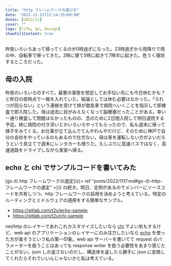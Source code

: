 ```yaml
---
title: "http フレームワークの選び方"
date: "2022-11-21T12:14:35+09:00"
dates: [2022/11]
cover: ""
tags: [life, go, design]
showFullContent: true
---
```


昨夜いろいろあって帰ってくるのが0時過ぎになった。23時過ぎから雨降りで雨の中、自転車で帰ってきた。2時に寝て5時に起きて7時半に起きた。危うく寝坊するところだった。

## 母の入院

昨夜のいろいろのすべて。最悪の事態を想定してお手伝い先にも今日休むかも？と昨日の夜時点で一報を入れていた。結論としては休む必要はなかった。「ろれつが回らない」という連絡を受けて姉が救急車で病院へいくことを指示して即検査で即入院した。母は過去に目がみえなくなって脳梗塞だったことがある。幸い一通り検査して問題はなかったものの、念のために2日間入院して明日退院する予定。姉に病院の付き添いとかいろいろやってもらったので、私も週末に帰って様子をみてくる。お仕事が立て込んでてんやわんやだけど、そのために神戸で自分の会社をやっているのもあるので仕方ない。母は車を運転しない方がよいだろうという見立てで週末にレンタカーも借りた。久しぶりに高速バスではなく、高速道路をドライブしながら実家へ帰る。

## echo と chi でサンプルコードを書いてみた

[go の http フレームワークの選定]({{< ref "posts/2022/1117.md#go-の-http-フレームワークの選定" >}}) の続き。明日、定例があるのでメンバーにソースコードを共有しつつ、http フレームワークの採用を決めようと考えている。特定のルーティングとミドルウェアの適用をする簡単なサンプル。

* https://gitlab.com/t2y/echo-sample
* https://gitlab.com/t2y/chi-sample

net/http のレイヤーであれこれカスタマイズしたいなら [chi](https://github.com/go-chi/chi) でよい気もするけど、web api のアプリケーションのレイヤーにのみ注力したいなら [echo](https://echo.labstack.com/) を使った方が楽そうという私の第一印象。web api サーバーを書いてて request のパラメーターを扱うことはあっても response writer を扱う必要性をあまり感じたことがない。json しか返さないのだし、構造体を返したら勝手に json に変換してくれたらそれでいいんじゃないかと私は考えている。
